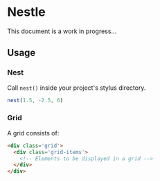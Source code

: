 Nestle
===========

This document is a work in progress...

## Usage

### Nest
Call `nest()` inside your project's stylus directory.
```js
nest(1.5, -2.5, 6)
```

### Grid
A grid consists of:
```html
<div class='grid'>
  <div class='grid-items'>
    <!-- Elements to be displayed in a grid -->
  </div>
</div>
```